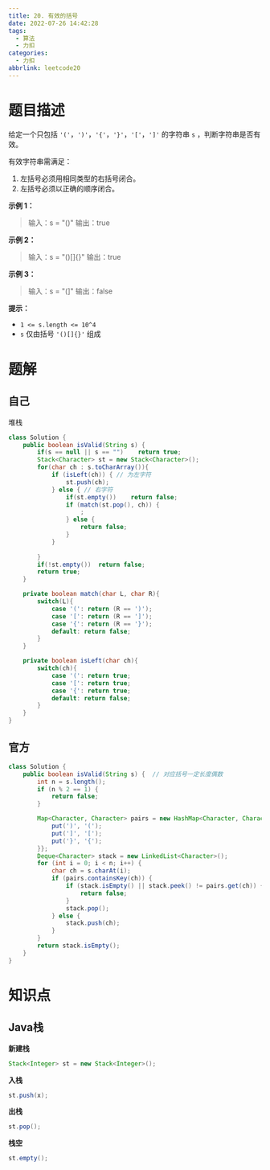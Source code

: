 ```yaml
---
title: 20. 有效的括号
date: 2022-07-26 14:42:28
tags: 
  - 算法
  - 力扣
categories:
  - 力扣
abbrlink: leetcode20
---
```

# 题目描述

给定一个只包括 `'('`，`')'`，`'{'`，`'}'`，`'['`，`']'` 的字符串 `s` ，判断字符串是否有效。

有效字符串需满足：

1. 左括号必须用相同类型的右括号闭合。
2. 左括号必须以正确的顺序闭合。

**示例 1：**

> 输入：s = "()"
> 输出：true

**示例 2：**

> 输入：s = "()[]{}"
> 输出：true

**示例 3：**

> 输入：s = "(]"
> 输出：false

**提示：**

- `1 <= s.length <= 10^4`
- `s` 仅由括号 `'()[]{}'` 组成

# 题解

## 自己

堆栈

```java
class Solution {
    public boolean isValid(String s) {
        if(s == null || s == "")    return true;
        Stack<Character> st = new Stack<Character>();
        for(char ch : s.toCharArray()){
            if (isLeft(ch)) { // 为左字符
                st.push(ch);
            } else { // 右字符
                if(st.empty())    return false;
                if (match(st.pop(), ch)) {
                    ;
                } else {
                    return false;
                }
            }
            
        }
        if(!st.empty())  return false;
        return true;
    }

    private boolean match(char L, char R){
        switch(L){
            case '(': return (R == ')');
            case '[': return (R == ']');
            case '{': return (R == '}');
            default: return false;
        }
    }

    private boolean isLeft(char ch){
        switch(ch){
            case '(': return true;
            case '[': return true;
            case '{': return true;
            default: return false;
        }
    }
}
```

## 官方

```java
class Solution {
    public boolean isValid(String s) {  // 对应括号一定长度偶数
        int n = s.length();
        if (n % 2 == 1) {
            return false;
        }

        Map<Character, Character> pairs = new HashMap<Character, Character>() {{
            put(')', '(');
            put(']', '[');
            put('}', '{');
        }};
        Deque<Character> stack = new LinkedList<Character>();
        for (int i = 0; i < n; i++) {
            char ch = s.charAt(i);
            if (pairs.containsKey(ch)) {
                if (stack.isEmpty() || stack.peek() != pairs.get(ch)) {
                    return false;
                }
                stack.pop();
            } else {
                stack.push(ch);
            }
        }
        return stack.isEmpty();
    }
}
```

# 知识点

## Java栈

**新建栈**

```java 
Stack<Integer> st = new Stack<Integer>();
```

**入栈**

```java
st.push(x);
```

**出栈**

```java
st.pop();
```

**栈空**

```java
st.empty();
```

